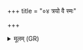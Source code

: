 +++
title = "०४ त्रयो वै स्मः"

+++
<details><summary>मूलम् (GR)</summary>

त्रयो वै स्मः सखायो  
बभ्रुको नकुलस् त्वत् । +++(Bhatt. babhruvo)+++  
ते सर्वे अप्य् अपातयन्न्  
आहेयम् अरसं विषम् ॥
</details>